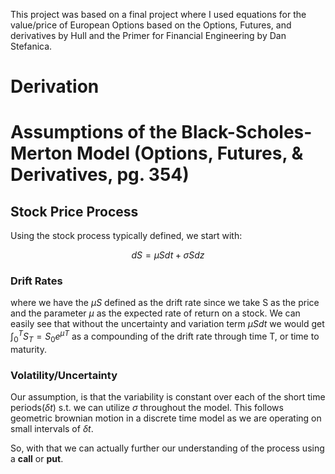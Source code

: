 
This project was based on a final project where I used equations for the value/price of European Options based on the Options, Futures, and derivatives by Hull and the Primer for Financial Engineering by Dan Stefanica.

# Derivation

# Assumptions of the Black-Scholes-Merton Model (Options, Futures, & Derivatives, pg. 354)

## Stock Price Process 
Using the stock process typically defined, we start with:

$$dS = \mu S dt + \sigma S dz$$

### Drift Rates
where we have the $\mu S$ defined as the drift rate since we take S as the price and the parameter $\mu$ as the expected rate of return on a stock. We can easily see that without the uncertainty and variation term $\mu S dt$ we would get $\int_{0}^{T}S_T = S_0e^{\mu T}$ as a compounding of the drift rate through time T, or time to maturity.

### Volatility/Uncertainty
Our assumption, is that the variability is constant over each of the short time periods($\delta t$) s.t. we can utilize $\sigma$ throughout the model. This follows geometric brownian motion in a discrete time model as we are operating on small intervals of $\delta t$.

So, with that we can actually further our understanding of the process using a **call** or **put**.

